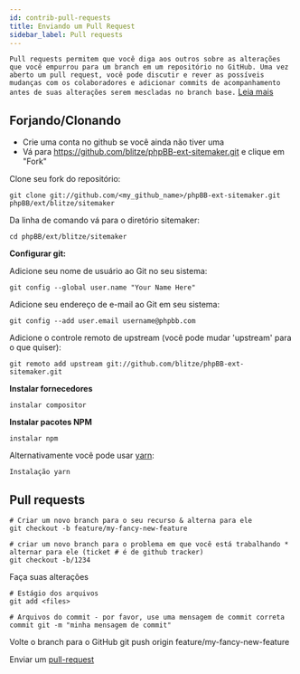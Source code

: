 ```yaml
---
id: contrib-pull-requests
title: Enviando um Pull Request
sidebar_label: Pull requests
---
```


`Pull requests permitem que você diga aos outros sobre as alterações que você empurrou para um branch em um repositório no GitHub. Uma vez aberto um pull request, você pode discutir e rever as possíveis mudanças com os colaboradores e adicionar commits de acompanhamento antes de suas alterações serem mescladas no branch base.` [Leia mais](https://help.github.com/articles/about-pull-requests/)

## Forjando/Clonando

* Crie uma conta no github se você ainda não tiver uma
* Vá para https://github.com/blitze/phpBB-ext-sitemaker.git e clique em "Fork"

Clone seu fork do repositório:

    git clone git://github.com/<my_github_name>/phpBB-ext-sitemaker.git phpBB/ext/blitze/sitemaker
    

Da linha de comando vá para o diretório sitemaker:

    cd phpBB/ext/blitze/sitemaker
    

**Configurar git:**

Adicione seu nome de usuário ao Git no seu sistema:

    git config --global user.name "Your Name Here"
    

Adicione seu endereço de e-mail ao Git em seu sistema:

    git config --add user.email username@phpbb.com
    

Adicione o controle remoto de upstream (você pode mudar 'upstream' para o que quiser):

    git remoto add upstream git://github.com/blitze/phpBB-ext-sitemaker.git
    

**Instalar fornecedores**

    instalar compositor
    

**Instalar pacotes NPM**

    instalar npm
    

Alternativamente você pode usar [yarn](https://yarnpkg.com):

    Instalação yarn
    

## Pull requests

    # Criar um novo branch para o seu recurso & alterna para ele
    git checkout -b feature/my-fancy-new-feature
    
    # criar um novo branch para o problema em que você está trabalhando * alternar para ele (ticket # é de github tracker)
    git checkout -b/1234
    

Faça suas alterações

    # Estágio dos arquivos
    git add <files> 
    
    # Arquivos do commit - por favor, use uma mensagem de commit correta
    commit git -m "minha mensagem de commit"
    

Volte o branch para o GitHub git push origin feature/my-fancy-new-feature

Enviar um [pull-request](https://github.com/blitze/phpBB-ext-sitemaker/pulls)